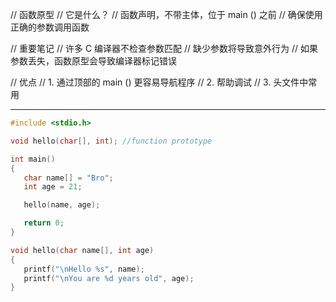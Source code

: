 // 函数原型
// 它是什么？
// 函数声明，不带主体，位于 main () 之前
// 确保使用正确的参数调用函数

// 重要笔记
// 许多 C 编译器不检查参数匹配
// 缺少参数将导致意外行为
// 如果参数丢失，函数原型会导致编译器标记错误

// 优点
// 1. 通过顶部的 main () 更容易导航程序
// 2. 帮助调试
// 3. 头文件中常用

---

```c
#include <stdio.h>

void hello(char[], int); //function prototype

int main()
{
   char name[] = "Bro";
   int age = 21;

   hello(name, age);

   return 0;
}

void hello(char name[], int age)
{
   printf("\nHello %s", name);
   printf("\nYou are %d years old", age);
}
```